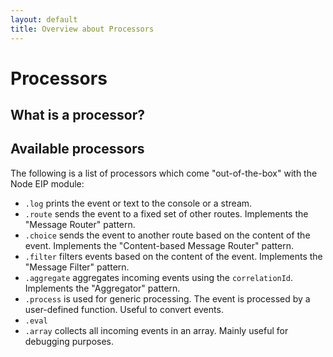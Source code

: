 ```yaml
---
layout: default
title: Overview about Processors
---
```

# Processors

## What is a processor?


## Available processors

The following is a list of processors which come "out-of-the-box" with the Node EIP module:

* `.log` prints the event or text to the console or a stream.
* `.route` sends the event to a fixed set of other routes. Implements the "Message Router" pattern.
* `.choice` sends the event to another route based on the content of the event. Implements the "Content-based Message Router" pattern.
* `.filter` filters events based on the content of the event. Implements the "Message Filter" pattern.
* `.aggregate` aggregates incoming events using the `correlationId`. Implements the "Aggregator" pattern.
* `.process` is used for generic processing. The event is processed by a user-defined function. Useful to convert events.
* `.eval` 
* `.array` collects all incoming events in an array. Mainly useful for debugging purposes.
